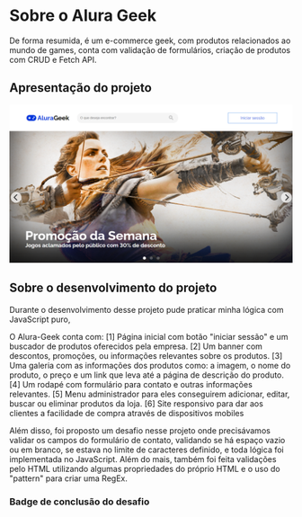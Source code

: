# Sobre o Alura Geek
De forma resumida, é um e-commerce geek, com produtos relacionados ao mundo de games, conta com validação de formulários, criação de produtos com CRUD e Fetch API. 

## Apresentação do projeto
<img src="assets/css/imgs/screenshots/alura-geek-print2.png">

## Sobre o desenvolvimento do projeto
Durante o desenvolvimento desse projeto pude praticar minha lógica com JavaScript puro, 

O Alura-Geek conta com:
[1] Página inicial com botão "iniciar sessão" e um buscador de produtos oferecidos pela empresa.
[2] Um banner com descontos, promoções, ou informações relevantes sobre os produtos.
[3] Uma galeria com as informações dos produtos como: a imagem, o nome do produto, o preço e um link que leva até a página de descrição do produto.
[4] Um rodapé com formulário para contato e outras informações relevantes.
[5] Menu administrador para eles conseguirem adicionar, editar, buscar ou eliminar produtos da loja.
[6] Site responsivo para dar aos clientes a facilidade de compra através de dispositivos mobiles

Além disso, foi proposto um desafio nesse projeto onde precisávamos validar os campos do formulário de contato, validando se há espaço vazio ou em branco, se estava no limite de caracteres definido, e toda lógica foi implementada no JavaScript. Além do mais, também foi feita validações pelo HTML utilizando algumas propriedades do próprio HTML e o uso do "pattern" para criar uma RegEx. 

### Badge de conclusão do desafio
